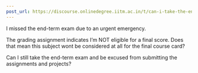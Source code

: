 ```yaml
---
post_url: https://discourse.onlinedegree.iitm.ac.in/t/can-i-take-the-end-term-exam-without-submitting-assignments-if-i-missed-it-due-to-an-emergency/161072/1
---
```

I missed the end-term exam due to an urgent emergency.

The grading assignment indicates I’m NOT eligible for a final score. Does that mean this subject wont be considered at all for the final course card?

Can I still take the end-term exam and be excused from submitting the assignments and projects?